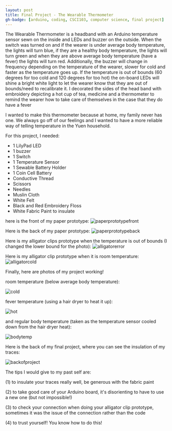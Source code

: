 ```yaml
---
layout: post
title: Final Project - The Wearable Thermometer 
gh-badge: [arduino, coding, CSCI103, computer science, final project]
---
```


The Wearable Thermometer is a headband with an Arduino temperature sensor sewn on the inside and LEDs and buzzer on the outside. When the switch was turned on and if the wearer is under average body temperature, the lights will turn blue, if they are a healthy body temperature, the lights will turn green and when they are above average body temperature (have a fever) the lights will turn red. Additionally, the buzzer will change in frequency depending on the temperature of the wearer, slower for cold and faster as the temperature goes up. If the temperature is out of bounds (60 degrees for too cold and 120 degrees for too hot) the on-board LEDs will shine a bright white light to let the wearer know that they are out of bounds/need to recalibrate it. I decorated the sides of the head band with embroidery depicting a hot cup of tea, medicine and a thermometer to remind the wearer how to take care of themselves in the case that they do have a fever 

I wanted to make this thermometer because at home, my family never has one. We always go off of our feelings and I wanted to have a more reliable way of telling temperature in the Yuen household. 

For this project, I needed:
* 1 LilyPad LED 
* 1 buzzer
* 1 Switch 
* 1 Temperature Sensor 
* 1 Sewable Battery Holder 
* 1 Coin Cell Battery 
* Conductive Thread 
* Scissors
* Needles 
* Muslin Cloth 
* White Felt 
* Black and Red Embroidery Floss 
* White Fabric Paint to insulate 

here is the front of my paper prototype: 
![paperprototypefront](https://caprixrwy2.github.io/img/paperprototypewithbatt1.jpg)

Here is the back of my paper prototype: 
![paperprototypeback](https://caprixrwy2.github.io/img/paperprototype-back.jpg)

Here is my alligator clips prototype when the temperature is out of bounds (I changed the lower bound for the photo): 
![alligatorerror](https://caprixrwy2.github.io/img/alligator-error.jpg)

Here is my alligator clip prototype when it is room temperature:
![alligatorcold](https://caprixrwy2.github.io/img/alligatorcold.jpg)

Finally, here are photos of my project working! 

room temperature (below average body temperature):

![cold](https://caprixrwy2.github.io/img/cold.jpg)

fever temperature (using a hair dryer to heat it up):

![hot](https://caprixrwy2.github.io/img/fever.JPG)

and regular body temperature (taken as the temperature sensor cooled down from the hair dryer heat):

![bodytemp](https://caprixrwy2.github.io/img/regulartemp.JPG)

Here is the back of my final project, where you can see the insulation of my traces: 

![backofproject](https://caprixrwy2.github.io/img/projectback.JPG)

The tips I would give to my past self are: 

(1) to insulate your traces really well, be generous with the fabric paint

(2) to take good care of your Arduino board, it's disorienting to have to use a new one (but not impossible!) 

(3) to check your connection when doing your alligator clip prototype, sometimes it was the issue of the connection rather than the code 

(4) to trust yourself! You know how to do this! 

